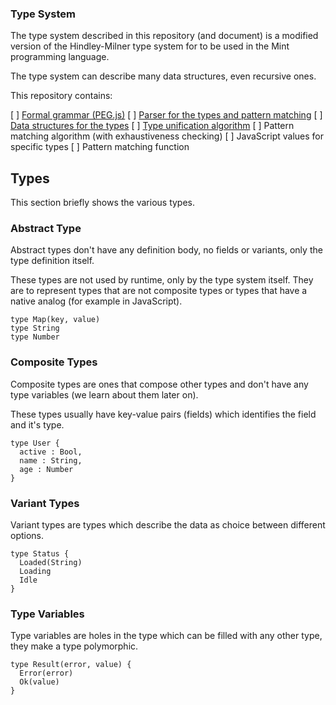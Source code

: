 ### Type System

The type system described in this repository (and document) is a modified version of the Hindley-Milner type system for to be used in the Mint programming language.

The type system can describe many data structures, even recursive ones.

This repository contains:

[ ] [Formal grammar (PEG.js)](../grammar/gammar.pegjs)
[ ] [Parser for the types and pattern matching](../src/parser.cr)
[ ] [Data structures for the types](../src/hm.cr)
[ ] [Type unification algorithm](../src/hm.cr)
[ ] Pattern matching algorithm (with exhaustiveness checking)
[ ] JavaScript values for specific types
[ ] Pattern matching function

## Types

This section briefly shows the various types.

### Abstract Type

Abstract types don't have any definition body, no fields or variants, only the type definition itself.

These types are not used by runtime, only by the type system itself. They are to represent types that are not composite types or types that have a native analog (for example in JavaScript).

```
type Map(key, value)
type String
type Number
```

### Composite Types

Composite types are ones that compose other types and don't have any type variables (we learn about them later on).

These types usually have key-value pairs (fields) which identifies the field and it's type.

```
type User {
  active : Bool,
  name : String,
  age : Number
}
```

### Variant Types

Variant types are types which describe the data as choice between different options.

```
type Status {
  Loaded(String)
  Loading
  Idle
}
```

### Type Variables

Type variables are holes in the type which can be filled with any other type, they make a type polymorphic.

```
type Result(error, value) {
  Error(error)
  Ok(value)
}
```
